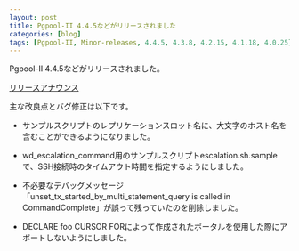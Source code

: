 ```yaml
---
layout: post
title: Pgpool-II 4.4.5などがリリースされました
categories: [blog]
tags: [Pgpool-II, Minor-releases, 4.4.5, 4.3.8, 4.2.15, 4.1.18, 4.0.25]
---
```

Pgpool-II 4.4.5などがリリースされました。

[リリースアナウンス](https://www.pgpool.net/mediawiki/jp/index.php/%E3%83%A1%E3%82%A4%E3%83%B3%E3%83%9A%E3%83%BC%E3%82%B8#Pgpool-II_4.4.5.2C_4.3.8.2C_4.2.15.2C_4.1.18.2C_4.0.25_.E3.81.8C.E3.83.AA.E3.83.AA.E3.83.BC.E3.82.B9.E3.81.95.E3.82.8C.E3.81.BE.E3.81.97.E3.81.9F_.282023.2F11.2F30.29)

主な改良点とバグ修正は以下です。

- サンプルスクリプトのレプリケーションスロット名に、大文字のホスト名を含むことができるようになりました。

- wd_escalation_command用のサンプルスクリプトescalation.sh.sampleで、SSH接続時のタイムアウト時間を指定するようにしました。

- 不必要なデバッグメッセージ「unset_tx_started_by_multi_statement_query is called in CommandComplete」が誤って残っていたのを削除しました。

- DECLARE foo CURSOR FORによって作成されたポータルを使用した際にアボートしないようにしました。
